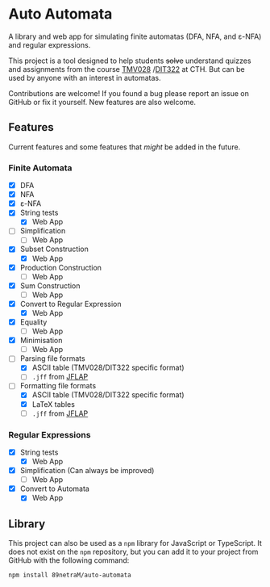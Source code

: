 # Auto Automata

A library and web app for simulating finite automatas (DFA, NFA, and ε-NFA) and
regular expressions.

This project is a tool designed to help students ~~solve~~ understand quizzes
and assignments from the course [TMV028](https://student.portal.chalmers.se/sv/chalmersstudier/minkursinformation/Sidor/SokKurs.aspx?course_id=30562&parsergrp=3)
/[DIT322](https://www.gu.se/studera/hitta-utbildning/andliga-automater-och-formella-sprak-dit322) at
CTH. But can be used by anyone with an interest in automatas.

Contributions are welcome! If you found a bug please report an issue on GitHub
or fix it yourself. New features are also welcome.

## Features

Current features and some features that *might* be added in the future.

### Finite Automata

- [x] DFA
- [x] NFA
- [x] ε-NFA
- [x] String tests
  - [x] Web App
- [ ] Simplification
  - [ ] Web App
- [x] Subset Construction
  - [x] Web App
- [x] Production Construction
  - [ ] Web App
- [x] Sum Construction
  - [ ] Web App
- [x] Convert to Regular Expression
  - [x] Web App
- [x] Equality
  - [ ] Web App
- [x] Minimisation
  - [ ] Web App
- [ ] Parsing file formats
  - [x] ASCII table (TMV028/DIT322 specific format)
  - [ ] `.jff` from [JFLAP](http://www.jflap.org/)
- [ ] Formatting file formats
  - [x] ASCII table (TMV028/DIT322 specific format)
  - [x] LaTeX tables
  - [ ] `.jff` from [JFLAP](http://www.jflap.org/)

### Regular Expressions

- [x] String tests
  - [x] Web App
- [x] Simplification (Can always be improved)
  - [ ] Web App
- [x] Convert to Automata
  - [x] Web App

## Library

This project can also be used as a `npm` library for JavaScript or TypeScript.
It does not exist on the `npm` repository, but you can add it to your project
from GitHub with the following command:

```
npm install 89netraM/auto-automata
```
